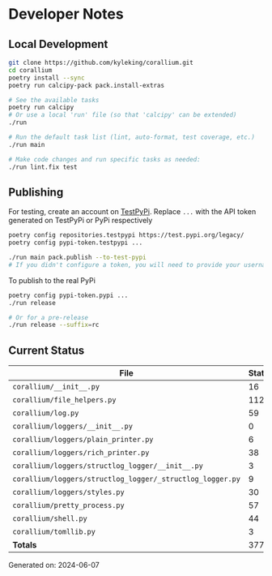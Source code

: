 # Developer Notes

## Local Development

```sh
git clone https://github.com/kyleking/corallium.git
cd corallium
poetry install --sync
poetry run calcipy-pack pack.install-extras

# See the available tasks
poetry run calcipy
# Or use a local 'run' file (so that 'calcipy' can be extended)
./run

# Run the default task list (lint, auto-format, test coverage, etc.)
./run main

# Make code changes and run specific tasks as needed:
./run lint.fix test
```

## Publishing

For testing, create an account on [TestPyPi](https://test.pypi.org/legacy/). Replace `...` with the API token generated on TestPyPi or PyPi respectively

```sh
poetry config repositories.testpypi https://test.pypi.org/legacy/
poetry config pypi-token.testpypi ...

./run main pack.publish --to-test-pypi
# If you didn't configure a token, you will need to provide your username and password to publish
```

To publish to the real PyPi

```sh
poetry config pypi-token.pypi ...
./run release

# Or for a pre-release
./run release --suffix=rc
```

## Current Status

<!-- {cts} COVERAGE -->
| File                                                      |   Statements |   Missing |   Excluded | Coverage   |
|-----------------------------------------------------------|--------------|-----------|------------|------------|
| `corallium/__init__.py`                                   |           16 |         0 |         24 | 100.0%     |
| `corallium/file_helpers.py`                               |          112 |        32 |         13 | 62.7%      |
| `corallium/log.py`                                        |           59 |         1 |          0 | 94.4%      |
| `corallium/loggers/__init__.py`                           |            0 |         0 |          0 | 100.0%     |
| `corallium/loggers/plain_printer.py`                      |            6 |         0 |          0 | 100.0%     |
| `corallium/loggers/rich_printer.py`                       |           38 |         8 |          0 | 72.2%      |
| `corallium/loggers/structlog_logger/__init__.py`          |            3 |         0 |          3 | 100.0%     |
| `corallium/loggers/structlog_logger/_structlog_logger.py` |            9 |         0 |          0 | 100.0%     |
| `corallium/loggers/styles.py`                             |           30 |         0 |          0 | 92.5%      |
| `corallium/pretty_process.py`                             |           57 |        57 |          0 | 0.0%       |
| `corallium/shell.py`                                      |           44 |         4 |          0 | 89.1%      |
| `corallium/tomllib.py`                                    |            3 |         0 |          2 | 100.0%     |
| **Totals**                                                |          377 |       102 |         42 | 67.9%      |

Generated on: 2024-06-07
<!-- {cte} -->
